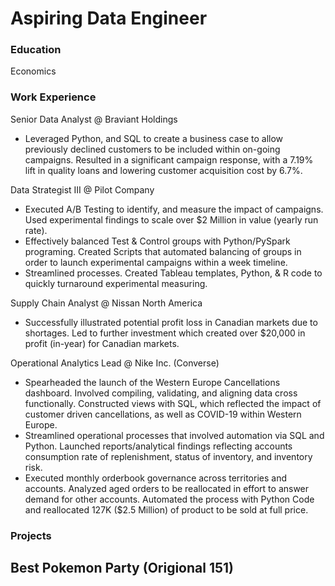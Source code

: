 # Aspiring Data Engineer

### Education
Economics

### Work Experience
Senior Data Analyst @ Braviant Holdings
- Leveraged Python, and SQL to create a business case to allow previously declined customers to be
included within on-going campaigns. Resulted in a significant campaign response, with a 7.19% lift in
quality loans and lowering customer acquisition cost by 6.7%.

Data Strategist III @ Pilot Company
- Executed A/B Testing to identify, and measure the impact of campaigns. Used experimental findings to
scale over $2 Million in value (yearly run rate).
- Effectively balanced Test & Control groups with Python/PySpark programing. Created Scripts that
automated balancing of groups in order to launch experimental campaigns within a week timeline.
- Streamlined processes. Created Tableau templates, Python, & R code to quickly turnaround
experimental measuring.

Supply Chain Analyst @ Nissan North America
- Successfully illustrated potential profit loss in Canadian markets due to shortages. Led to further
investment which created over $20,000 in profit (in-year) for Canadian markets.

Operational Analytics Lead @ Nike Inc. (Converse)
- Spearheaded the launch of the Western Europe Cancellations dashboard. Involved compiling, validating, and aligning data cross functionally. Constructed views with SQL, which reflected the
impact of customer driven cancellations, as well as COVID-19 within Western Europe.
- Streamlined operational processes that involved automation via SQL and Python. Launched
reports/analytical findings reflecting accounts consumption rate of replenishment, status of inventory, and inventory risk.
- Executed monthly orderbook governance across territories and accounts. Analyzed aged orders to be
reallocated in effort to answer demand for other accounts. Automated the process with Python Code
and reallocated 127K ($2.5 Million) of product to be sold at full price.


### Projects
Best Pokemon Party (Origional 151)
- 
